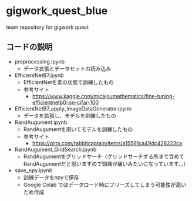 # gigwork_quest_blue
team repository for gigwork quest

## コードの説明

- preprocessing.ipynb
  - データ拡張とデータセットの読み込み
- EfficientNetB7.ipynb
  - EfficientNetを素の状態で訓練したもの
  - 参考サイト
    - https://www.kaggle.com/micajoumathematics/fine-tuning-efficientnetb0-on-cifar-100
- EfficientNetB7_apply_ImageDataGenerator.ipynb
  - データを拡張し、モデルを訓練したもの
- RandAugument.ipynb
  - RandAugumentを用いてモデルを訓練したもの
  - 参考サイト
    - https://qiita.com/rabbitcaptain/items/a15591ca49dc428223ca
- RandAugument_GridSearch.ipynb
  - RandAugumentをグリッドサーチ（グリッドサーチする所まで含めてRandAugumentだと思いますので頭痛が痛いみたいになっています。。）
- save_npy.ipynb
  - 訓練データをnpyで保存
  - Google Colab ではデータロード時にフリーズしてしまう可能性が高いため作成